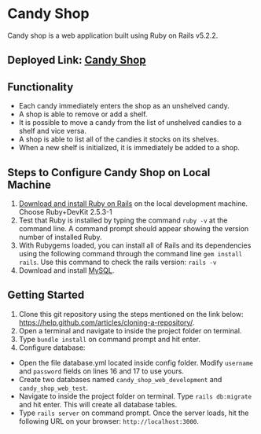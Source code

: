 # Candy Shop

Candy shop is a web application built using Ruby on Rails v5.2.2.

## Deployed Link: <a href="https://candyshops.herokuapp.com/">Candy Shop</a>

## Functionality
<ul>
    <li>Each candy immediately enters the shop as an unshelved candy.</li>
    <li>A shop is able to remove or add a shelf.</li>
    <li>It is possible to move a candy from the list of unshelved candies to a shelf and vice versa. </li>
    <li>A shop is able to list all of the candies it stocks on its shelves.</li>
    <li>When a new shelf is initialized, it is immediately be added to a shop.</li>
</ul>

## Steps to Configure Candy Shop on Local Machine
1. <a href="https://rubyinstaller.org/downloads/">Download and install Ruby on Rails</a> on the local development machine.
Choose Ruby+DevKit 2.5.3-1
2. Test that Ruby is installed by typing the command `ruby -v` at the command line. A command prompt should appear showing the version number of installed Ruby.
3. With Rubygems loaded, you can install all of Rails and its dependencies using the following command through the command line `gem install rails`. Use this command to check the rails version: `rails -v`
3. Download and install <a href="http://www.mysqltutorial.org/install-mysql/">MySQL</a>.

## Getting Started
1. Clone this git repository using the steps mentioned on the link below: https://help.github.com/articles/cloning-a-repository/.
2. Open a terminal and navigate to inside the project folder on terminal. 
3. Type `bundle install` on command prompt and hit enter. 
4. Configure database:
* Open the file database.yml located inside config folder. Modify `username` and `password` fields on lines 16 and 17 to use yours. 
* Create two databases named `candy_shop_web_development` and `candy_shop_web_test`.
* Navigate to inside the project folder on terminal. Type `rails db:migrate` and hit enter. This will create all database tables.
* Type `rails server` on command prompt. Once the server loads, hit the following URL on your browser: `http://localhost:3000`.


